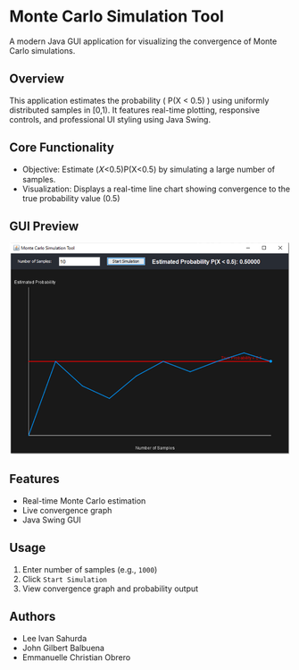 # Monte Carlo Simulation Tool

A modern Java GUI application for visualizing the convergence of Monte Carlo simulations.

## Overview

This application estimates the probability \( P(X < 0.5) \) using uniformly distributed samples in [0,1). It features real-time plotting, responsive controls, and professional UI styling using Java Swing.

## Core Functionality

- Objective: Estimate (𝑋<0.5)P(X<0.5) by simulating a large number of samples.
- Visualization: Displays a real-time line chart showing convergence to the true probability value (0.5)

## GUI Preview
![GUI Preview](Screenshot/Gui-Preview.png)


## Features

- Real-time Monte Carlo estimation
- Live convergence graph
- Java Swing GUI

## Usage

1. Enter number of samples (e.g., `1000`)
2. Click `Start Simulation`
3. View convergence graph and probability output

## Authors

- Lee Ivan Sahurda  
- John Gilbert Balbuena  
- Emmanuelle Christian Obrero
